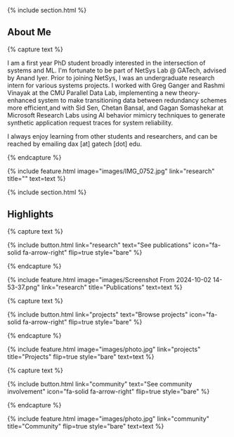 ---
---

{% include section.html %}
## About Me

{% capture text %}

I am a first year PhD student broadly interested in the intersection of systems and ML. I'm fortunate to be part of NetSys Lab @ GATech, advised by Anand Iyer. Prior to joining NetSys, I was an undergraduate research intern for various systems projects. I worked with Greg Ganger and Rashmi Vinayak at the CMU Parallel Data Lab, implementing a new theory-enhanced  system to make transitioning data between redundancy schemes more efficient,and with Sid Sen, Chetan Bansal, and Gagan Somashekar at Microsoft Research Labs using AI behavior mimicry techniques to generate synthetic application request traces for system reliability.

I always enjoy learning from other students and researchers, and can be reached by emailing dax [at] gatech [dot] edu.

{% endcapture %}

{%
  include feature.html
  image="images/IMG_0752.jpg"
  link="research"
  title=""
  text=text
%}

{% include section.html %}

## Highlights

{% capture text %}


{%
  include button.html
  link="research"
  text="See publications"
  icon="fa-solid fa-arrow-right"
  flip=true
  style="bare"
%}

{% endcapture %}

{%
  include feature.html
  image="images/Screenshot From 2024-10-02 14-53-37.png"
  link="research"
  title="Publications"
  text=text
%}

{% capture text %}


{%
  include button.html
  link="projects"
  text="Browse projects"
  icon="fa-solid fa-arrow-right"
  flip=true
  style="bare"
%}

{% endcapture %}

{%
  include feature.html
  image="images/photo.jpg"
  link="projects"
  title="Projects"
  flip=true
  style="bare"
  text=text
%}

{% capture text %}

{%
  include button.html
  link="community"
  text="See community involvement"
  icon="fa-solid fa-arrow-right"
  flip=true
  style="bare"
%}

{% endcapture %}

{%
  include feature.html
  image="images/photo.jpg"
  link="community"
  title="Community"
  flip=true
  style="bare"
  text=text
%}

